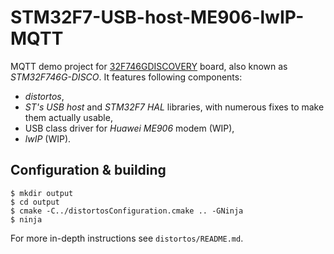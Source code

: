 STM32F7-USB-host-ME906-lwIP-MQTT
================================

MQTT demo project for [32F746GDISCOVERY](http://www.st.com/en/evaluation-tools/32f746gdiscovery.html) board, also known
as *STM32F746G-DISCO*. It features following components:
- *distortos*,
- *ST's* *USB host* and *STM32F7 HAL* libraries, with numerous fixes to make them actually usable,
- USB class driver for *Huawei ME906* modem (WIP),
- *lwIP* (WIP).

Configuration & building
------------------------

    $ mkdir output
    $ cd output
    $ cmake -C../distortosConfiguration.cmake .. -GNinja
    $ ninja

For more in-depth instructions see `distortos/README.md`.
